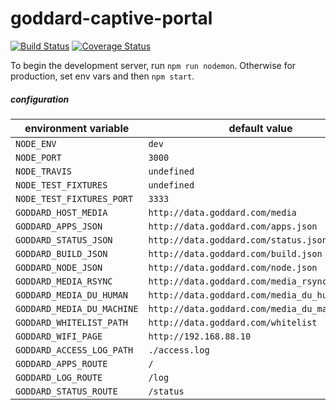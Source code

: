 
# goddard-captive-portal

[![Build Status](https://travis-ci.org/praekelt/goddard-captive-portal.svg)](https://travis-ci.org/praekelt/goddard-captive-portal)
[![Coverage Status](https://coveralls.io/repos/praekelt/goddard-captive-portal/badge.svg?branch=develop)](https://coveralls.io/r/praekelt/goddard-captive-portal?branch=develop)

To begin the development server, run `npm run nodemon`. Otherwise for production, set env vars and then `npm start`.

##### configuration

environment variable | default value
---- | -------
`NODE_ENV` | `dev`
`NODE_PORT` | `3000`
`NODE_TRAVIS` | `undefined`
`NODE_TEST_FIXTURES` | `undefined`
`NODE_TEST_FIXTURES_PORT` | `3333`
`GODDARD_HOST_MEDIA` | `http://data.goddard.com/media`
`GODDARD_APPS_JSON` | `http://data.goddard.com/apps.json`
`GODDARD_STATUS_JSON` | `http://data.goddard.com/status.json`
`GODDARD_BUILD_JSON` | `http://data.goddard.com/build.json`
`GODDARD_NODE_JSON` | `http://data.goddard.com/node.json`
`GODDARD_MEDIA_RSYNC` | `http://data.goddard.com/media_rsync.log`
`GODDARD_MEDIA_DU_HUMAN` | `http://data.goddard.com/media_du_human.log`
`GODDARD_MEDIA_DU_MACHINE` | `http://data.goddard.com/media_du_machine.log`
`GODDARD_WHITELIST_PATH` | `http://data.goddard.com/whitelist`
`GODDARD_WIFI_PAGE` | `http://192.168.88.10`
`GODDARD_ACCESS_LOG_PATH` | `./access.log`
`GODDARD_APPS_ROUTE` | `/`
`GODDARD_LOG_ROUTE` | `/log`
`GODDARD_STATUS_ROUTE` | `/status`
